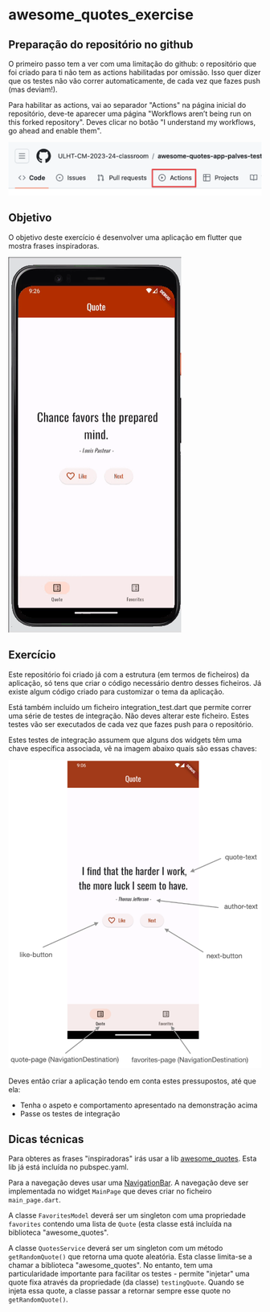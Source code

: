 # awesome_quotes_exercise

## Preparação do repositório no github

O primeiro passo tem a ver com uma limitação do github: o repositório que foi criado para ti não tem as actions 
habilitadas por omissão. Isso quer dizer que os testes não vão correr automaticamente, 
de cada vez que fazes push (mas deviam!).

Para habilitar as actions, vai ao separador "Actions" na página inicial do repositório, deve-te aparecer uma página
"Workflows aren’t being run on this forked repository". 
Deves clicar no botão "I understand my workflows, go ahead and enable them".

![actions screenshot](./docs/screenshot-actions.png)

## Objetivo

O objetivo deste exercício é desenvolver uma aplicação em flutter que mostra frases inspiradoras.

![demonstração](./docs/awesome-quotes-demo.gif)

## Exercício

Este repositório foi criado já com a estrutura (em termos de ficheiros) da aplicação, só tens que criar o código necessário
dentro desses ficheiros. Já existe algum código criado para customizar o tema da aplicação.

Está também incluído um ficheiro integration_test.dart que permite correr uma série de testes de integração. Não deves alterar
este ficheiro. Estes testes vão ser executados de cada vez que fazes push para o repositório.

Estes testes de integração assumem que alguns dos widgets têm uma chave específica associada, vê na imagem abaixo quais
são essas chaves:

![chaves dos widgets](./docs/screenshot.png)

Deves então criar a aplicação tendo em conta estes pressupostos, até que ela:
* Tenha o aspeto e comportamento apresentado na demonstração acima
* Passe os testes de integração

## Dicas técnicas

Para obteres as frases "inspiradoras" irás usar a lib [awesome_quotes](https://pub.dev/packages/awesome_quotes). Esta lib
já está incluída no pubspec.yaml.

Para a navegação deves usar uma [NavigationBar](https://api.flutter.dev/flutter/material/NavigationBar-class.html). A navegação
deve ser implementada no widget `MainPage` que deves criar no ficheiro `main_page.dart`.

A classe `FavoritesModel` deverá ser um singleton com uma propriedade `favorites` contendo uma lista de `Quote` (esta classe
está incluída na biblioteca "awesome_quotes".

A classe `QuotesService` deverá ser um singleton com um método `getRandomQuote()` que retorna uma quote aleatória. Esta classe
limita-se a chamar a biblioteca "awesome_quotes". No entanto, tem uma particularidade importante para facilitar os testes - 
permite "injetar" uma quote fixa através da propriedade (da classe) `testingQuote`. Quando se injeta essa quote, a classe passar a retornar
sempre esse quote no `getRandomQuote()`.

